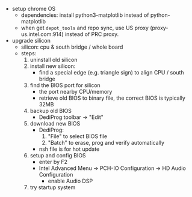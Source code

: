 
* setup chrome OS
  * dependencies: install python3-matplotlib instead of python-matplotlib
  * when get `depot_tools` and repo sync, use US proxy (proxy-us.intel.com:914) instead of PRC proxy.
* upgrade silicon
  * silicon: cpu & south bridge / whole board
  * steps:
    1. uninstall old silicon
    2. install new silicon:
       * find a special edge (e.g. triangle sign) to align CPU / south bridge
    3. find the BIOS port for silicon
       * the port nearby CPU/memory
       * retrieve old BIOS to binary file, the correct BIOS is typically 32MB
    4. backup old BIOS
       * DediProg toolbar -> "Edit"
    5. download new BIOS
       * DediProg:
         1. "File" to select  BIOS file
         2. "Batch" to erase, prog and verify automatically
       * nsh file is for hot update
    6. setup and config BIOS
       * enter by F2
       * Intel Advanced Menu -> PCH-IO Configuration -> HD Audio Configuration
         * enable Audio DSP
    7. try startup system
